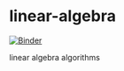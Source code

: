 # linear-algebra

[![Binder](https://mybinder.org/badge_logo.svg)](https://mybinder.org/v2/gh/M3nin0/linear-algebra/master)

linear algebra algorithms
